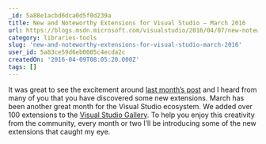 ```yaml
---
_id: 5a88e1acbd6dca0d5f0d239a
title: New and Noteworthy Extensions for Visual Studio – March 2016
url: https://blogs.msdn.microsoft.com/visualstudio/2016/04/07/new-noteworthy-visual-studio-extensions-march-2016/
category: libraries-tools
slug: 'new-and-noteworthy-extensions-for-visual-studio-march-2016'
user_id: 5a83ce59d6eb0005c4ecda2c
createdOn: '2016-04-09T08:05:20.000Z'
tags: []
---
```


It was great to see the excitement around <a href="https://blogs.msdn.microsoft.com/visualstudio/2016/03/02/new-noteworthy-visual-studio-extensions-feburary-2016/?wt.mc_id=o~msft~vsblog~insideEcoMar2016">last month’s post</a> and I heard from many of you that you have discovered some new extensions. March has been another great month for the Visual Studio ecosystem. We added over 100 extensions to the <a href="https://visualstudiogallery.msdn.microsoft.com/">Visual Studio Gallery</a>. To help you enjoy this creativity from the community, every month or two I’ll be introducing some of the new extensions that caught my eye.
